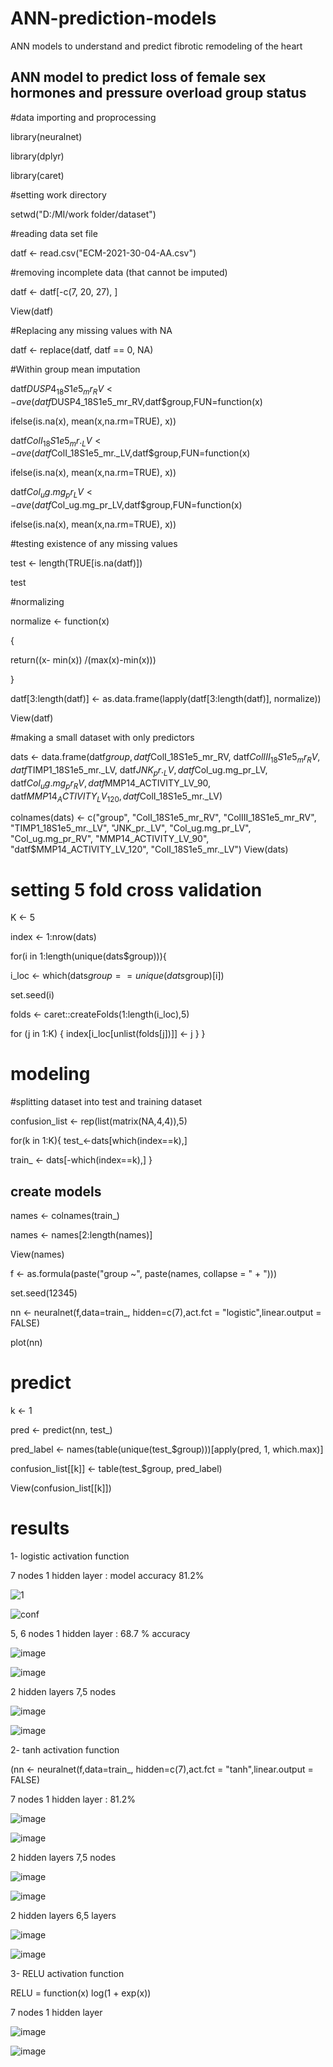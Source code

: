 # ANN-prediction-models
ANN models to understand and predict fibrotic remodeling of the heart

## ANN model to predict loss of female sex hormones and pressure overload group status

#data importing and proprocessing 

library(neuralnet)

library(dplyr)

library(caret)

#setting work directory

setwd("D:/MI/work folder/dataset")

#reading data set file 

datf <- read.csv("ECM-2021-30-04-AA.csv")

#removing incomplete data (that cannot be imputed)

datf <- datf[-c(7, 20, 27), ]

View(datf)

#Replacing any missing values with NA 

datf <- replace(datf, datf == 0, NA)

#Within group mean imputation 

datf$DUSP4_18S1e5_mr_RV<-ave(datf$DUSP4_18S1e5_mr_RV,datf$group,FUN=function(x) 

  ifelse(is.na(x), mean(x,na.rm=TRUE), x))

datf$ColI_18S1e5_mr._LV<-ave(datf$ColI_18S1e5_mr._LV,datf$group,FUN=function(x) 

  ifelse(is.na(x), mean(x,na.rm=TRUE), x))

datf$Col_ug.mg_pr_LV <-ave(datf$Col_ug.mg_pr_LV,datf$group,FUN=function(x) 

  ifelse(is.na(x), mean(x,na.rm=TRUE), x))

#testing existence of any missing values 

test <- length(TRUE[is.na(datf)])

test

#normalizing

normalize <- function(x)

{

  return((x- min(x)) /(max(x)-min(x)))
  
}

datf[3:length(datf)] <- as.data.frame(lapply(datf[3:length(datf)], normalize))

View(datf)

#making a small dataset with only predictors 

dats <- data.frame(datf$group, datf$ColI_18S1e5_mr_RV, datf$ColIII_18S1e5_mr_RV,
                   datf$TIMP1_18S1e5_mr._LV, datf$JNK_pr._LV, datf$Col_ug.mg_pr_LV,
                   datf$Col_ug.mg_pr_RV, datf$MMP14_ACTIVITY_LV_90, datf$MMP14_ACTIVITY_LV_120, datf$ColI_18S1e5_mr._LV)
                   
colnames(dats) <- c("group", "ColI_18S1e5_mr_RV", "ColIII_18S1e5_mr_RV",
                    "TIMP1_18S1e5_mr._LV", "JNK_pr._LV", "Col_ug.mg_pr_LV", "Col_ug.mg_pr_RV",
                    "MMP14_ACTIVITY_LV_90", "datf$MMP14_ACTIVITY_LV_120", "ColI_18S1e5_mr._LV")
View(dats)

# setting 5 fold cross validation 

K <- 5

index <- 1:nrow(dats)

for(i in 1:length(unique(dats$group))){

  i_loc <- which(dats$group==unique(dats$group)[i])
  
  set.seed(i)
  
  folds <- caret::createFolds(1:length(i_loc),5)
  
  for (j in 1:K) {
    index[i_loc[unlist(folds[j])]] <- j
  }
}

# modeling
#splitting dataset into test and training dataset 

confusion_list <- rep(list(matrix(NA,4,4)),5)

for(k in 1:K){
  test_<-dats[which(index==k),]
  
  train_ <- dats[-which(index==k),]
}
  
## create models
names <- colnames(train_)

names <- names[2:length(names)]

View(names)

  f <- as.formula(paste("group ~", paste(names, collapse = " + ")))
  
  set.seed(12345)
  
  nn <- neuralnet(f,data=train_, hidden=c(7),act.fct = "logistic",linear.output = FALSE)
 
  plot(nn)  
  
# predict
  k <- 1
  
  pred <- predict(nn, test_)
  
  pred_label <- names(table(unique(test_$group)))[apply(pred, 1, which.max)]
  
  confusion_list[[k]] <- table(test_$group, pred_label)
  
  View(confusion_list[[k]])
  
  # results 
  
  1- logistic activation function 
  
  7 nodes 1 hidden layer : model accuracy  81.2% 
  
![1](https://user-images.githubusercontent.com/84159789/118224699-4fd67880-b449-11eb-985c-094264fdaf6f.png)

![conf](https://user-images.githubusercontent.com/84159789/118224398-b018ea80-b448-11eb-9265-035349433f32.PNG) 

5, 6 nodes 1 hidden layer : 68.7 % accuracy 

![image](https://user-images.githubusercontent.com/84159789/118233464-8adfa880-b457-11eb-8f56-24df292e12e4.png)

![image](https://user-images.githubusercontent.com/84159789/118233416-7c918c80-b457-11eb-92de-23a60a003cb3.png)


2 hidden layers 7,5 nodes 

![image](https://user-images.githubusercontent.com/84159789/118228575-0a697980-b450-11eb-8dca-ade4afc05869.png)

![image](https://user-images.githubusercontent.com/84159789/118228617-1c4b1c80-b450-11eb-8583-2d42e1504586.png)


2- tanh activation function 

(nn <- neuralnet(f,data=train_, hidden=c(7),act.fct = "tanh",linear.output = FALSE)
 

7 nodes 1 hidden layer : 81.2% 

![image](https://user-images.githubusercontent.com/84159789/118230240-f410ed00-b452-11eb-9f74-8edfbd124324.png)

![image](https://user-images.githubusercontent.com/84159789/118230272-012ddc00-b453-11eb-8148-266958c784e6.png)

2 hidden layers 7,5 nodes 

![image](https://user-images.githubusercontent.com/84159789/118231097-3a1a8080-b454-11eb-9c62-94db3a492bd9.png)

![image](https://user-images.githubusercontent.com/84159789/118231123-443c7f00-b454-11eb-8544-ca4c4aa4073f.png)

2 hidden layers 6,5 layers 

![image](https://user-images.githubusercontent.com/84159789/118231379-a85f4300-b454-11eb-8083-41e355d5ebf1.png)

![image](https://user-images.githubusercontent.com/84159789/118231400-b3b26e80-b454-11eb-8084-7db3f23150b0.png)


3- RELU activation function 

RELU = function(x)  log(1 + exp(x)) 

7 nodes 1 hidden layer 

![image](https://user-images.githubusercontent.com/84159789/118232968-ea898400-b456-11eb-8163-8ff07982d5fe.png)

![image](https://user-images.githubusercontent.com/84159789/118233003-fb39fa00-b456-11eb-96f3-ef8332590238.png)






